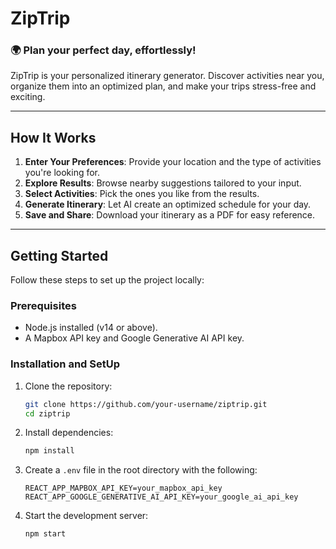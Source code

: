 # **ZipTrip**  

### 🌍 **Plan your perfect day, effortlessly!**  
ZipTrip is your personalized itinerary generator. Discover activities near you, organize them into an optimized plan, and make your trips stress-free and exciting.  

---

## **How It Works**  
1. **Enter Your Preferences**: Provide your location and the type of activities you're looking for.  
2. **Explore Results**: Browse nearby suggestions tailored to your input.  
3. **Select Activities**: Pick the ones you like from the results.  
4. **Generate Itinerary**: Let AI create an optimized schedule for your day.  
5. **Save and Share**: Download your itinerary as a PDF for easy reference.  

---

## **Getting Started**  
Follow these steps to set up the project locally:  

### **Prerequisites**  
- Node.js installed (v14 or above).  
- A Mapbox API key and Google Generative AI API key.  

### **Installation and SetUp**  
1. Clone the repository:  
   ```bash
   git clone https://github.com/your-username/ziptrip.git
   cd ziptrip
   ```

2. Install dependencies:
    ```bash
    npm install
    ```

3. Create a `.env` file in the root directory with the following:
    ```env
    REACT_APP_MAPBOX_API_KEY=your_mapbox_api_key
    REACT_APP_GOOGLE_GENERATIVE_AI_API_KEY=your_google_ai_api_key
    ```

4. Start the development server:
    ```bash
    npm start
    ```